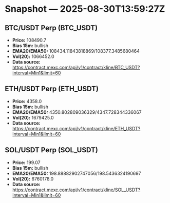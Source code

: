 # Snapshot — 2025-08-30T13:59:27Z

## BTC/USDT Perp (BTC_USDT)
- **Price:** 108490.7
- **Bias 15m:** bullish
- **EMA20/EMA50:** 108434.11843818869/108377.3485680464
- **Vol(20):** 1066452.0
- **Data source:** https://contract.mexc.com/api/v1/contract/kline/BTC_USDT?interval=Min1&limit=60

## ETH/USDT Perp (ETH_USDT)
- **Price:** 4358.0
- **Bias 15m:** bullish
- **EMA20/EMA50:** 4350.802809036329/4347.728344336067
- **Vol(20):** 1679425.0
- **Data source:** https://contract.mexc.com/api/v1/contract/kline/ETH_USDT?interval=Min1&limit=60

## SOL/USDT Perp (SOL_USDT)
- **Price:** 199.07
- **Bias 15m:** bullish
- **EMA20/EMA50:** 198.88882902747056/198.5436324190697
- **Vol(20):** 6760178.0
- **Data source:** https://contract.mexc.com/api/v1/contract/kline/SOL_USDT?interval=Min1&limit=60

